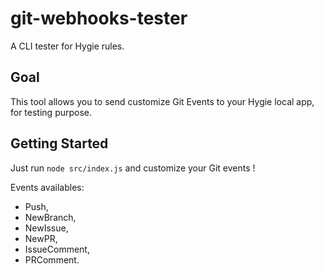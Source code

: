# git-webhooks-tester

A CLI tester for Hygie rules.

## Goal

This tool allows you to send customize Git Events to your Hygie local app, for testing purpose.

## Getting Started

Just run `node src/index.js` and customize your Git events !

Events availables:

- Push,
- NewBranch,
- NewIssue,
- NewPR,
- IssueComment,
- PRComment.
